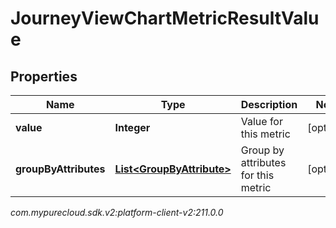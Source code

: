 # JourneyViewChartMetricResultValue


## Properties

| Name | Type | Description | Notes |
| ------------ | ------------- | ------------- | ------------- |
| **value** | **Integer** | Value for this metric |  [optional] |
| **groupByAttributes** | [**List&lt;GroupByAttribute&gt;**](GroupByAttribute) | Group by attributes for this metric |  [optional] |




_com.mypurecloud.sdk.v2:platform-client-v2:211.0.0_

